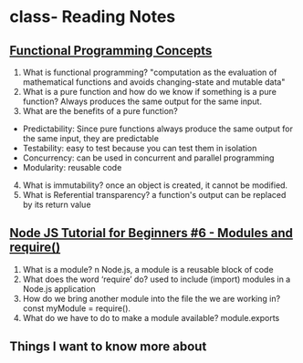 # class- Reading Notes

## [Functional Programming Concepts](https://medium.com/the-renaissance-developer/concepts-of-functional-programming-in-javascript-6bc84220d2aa)

1) What is functional programming? "computation as the evaluation of mathematical functions and avoids changing-state and mutable data"
2) What is a pure function and how do we know if something is a pure function? Always produces the same output for the same input.
3) What are the benefits of a pure function? 
 - Predictability: Since pure functions always produce the same output for the same input, they are predictable 
 - Testability: easy to test because you can test them in isolation 
 - Concurrency: can be used in concurrent and parallel programming
 - Modularity: reusable code
4) What is immutability? once an object is created, it cannot be modified.
5) What is Referential transparency? a function's output can be replaced by its return value 

## [Node JS Tutorial for Beginners #6 - Modules and require()](https://www.youtube.com/watch?v=xHLd36QoS4k)

1) What is a module? n Node.js, a module is a reusable block of code
2) What does the word ‘require’ do? used to include (import) modules in a Node.js application
3) How do we bring another module into the file the we are working in?const myModule = require().
4) What do we have to do to make a module available? module.exports

## Things I want to know more about
